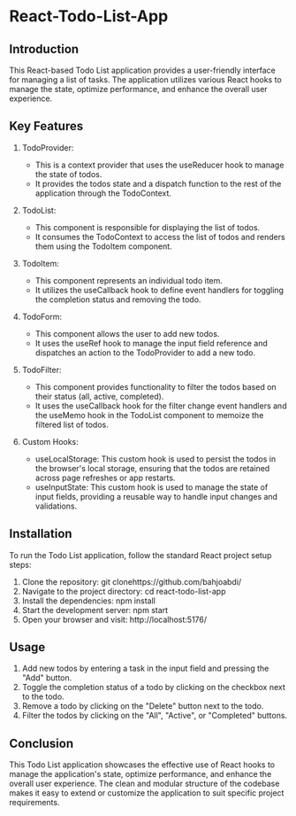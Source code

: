# React-Todo-List-App

## Introduction

This React-based Todo List application provides a user-friendly interface for managing a list of tasks. The application utilizes various React hooks to manage the state, optimize performance, and enhance the overall user experience.

## Key Features

1. TodoProvider:
   - This is a context provider that uses the useReducer hook to manage the state of todos.
   - It provides the todos state and a dispatch function to the rest of the application through the TodoContext.

2. TodoList:
   - This component is responsible for displaying the list of todos.
   - It consumes the TodoContext to access the list of todos and renders them using the TodoItem component.

3. TodoItem:
   - This component represents an individual todo item.
   - It utilizes the useCallback hook to define event handlers for toggling the completion status and removing the todo.

4. TodoForm:
   - This component allows the user to add new todos.
   - It uses the useRef hook to manage the input field reference and dispatches an action to the TodoProvider to add a new todo.

5. TodoFilter:
   - This component provides functionality to filter the todos based on their status (all, active, completed).
   - It uses the useCallback hook for the filter change event handlers and the useMemo hook in the TodoList component to memoize the filtered list of todos.

6. Custom Hooks:
   - useLocalStorage: This custom hook is used to persist the todos in the browser's local storage, ensuring that the todos are retained across page refreshes or app restarts.
   - useInputState: This custom hook is used to manage the state of input fields, providing a reusable way to handle input changes and validations.

## Installation

To run the Todo List application, follow the standard React project setup steps:

1. Clone the repository: git clonehttps://github.com/bahjoabdi/
2. Navigate to the project directory: cd react-todo-list-app
3. Install the dependencies: npm install
4. Start the development server: npm start
5. Open your browser and visit: http://localhost:5176/


## Usage

1. Add new todos by entering a task in the input field and pressing the "Add" button.
2. Toggle the completion status of a todo by clicking on the checkbox next to the todo.
3. Remove a todo by clicking on the "Delete" button next to the todo.
4. Filter the todos by clicking on the "All", "Active", or "Completed" buttons.

## Conclusion

This Todo List application showcases the effective use of React hooks to manage the application's state, optimize performance, and enhance the overall user experience. The clean and modular structure of the codebase makes it easy to extend or customize the application to suit specific project requirements.
